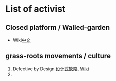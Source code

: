 # List of activist

## Closed platform / Walled-garden

* Wiki[中文](https://zh.wikipedia.org/zh-hant/%E5%B0%81%E9%96%89%E5%B9%B3%E8%87%BA)

## grass-roots movements / culture

1. Defective by Design [设计式缺陷](https://www.defectivebydesign.org/), [Wiki](https://zh.wikipedia.org/wiki/%E8%AE%BE%E8%AE%A1%E5%BC%8F%E7%BC%BA%E9%99%B7)
2. 
